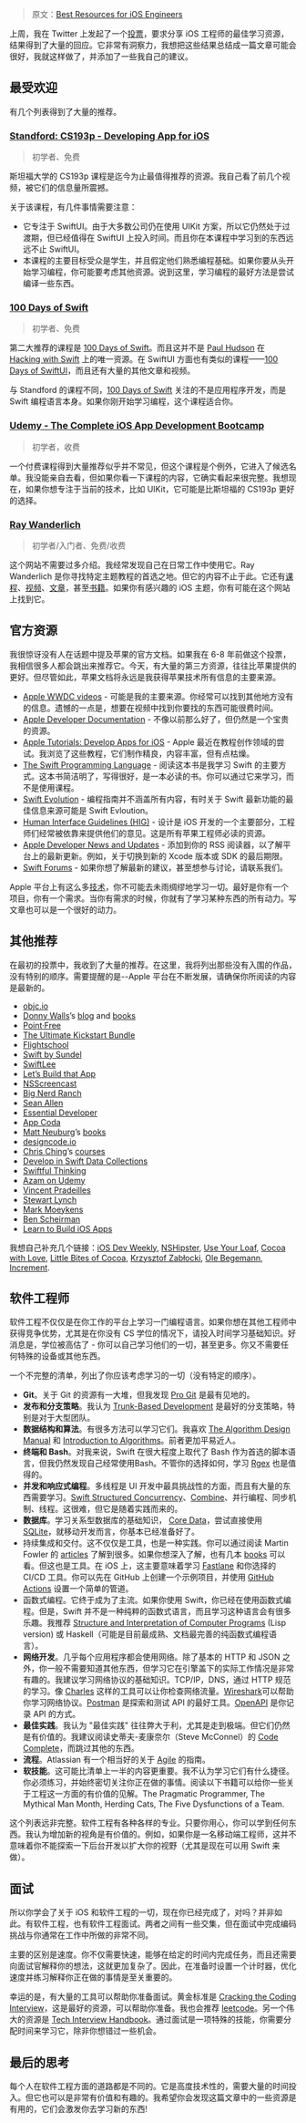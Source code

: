 > 原文：[Best Resources for iOS Engineers](https://kean.blog/post/learn-ios)

上周，我在 Twitter 上发起了一个[投票](https://twitter.com/a_grebenyuk/status/1458158375942950916?s=20)，要求分享 iOS 工程师的最佳学习资源，结果得到了大量的回应。它非常有洞察力，我想把这些结果总结成一篇文章可能会很好，我就这样做了，并添加了一些我自己的建议。


## 最受欢迎

有几个列表得到了大量的推荐。

### [Standford: CS193p - Developing App for iOS](https://cs193p.sites.stanford.edu/)

> 初学者、免费

斯坦福大学的 CS193p 课程是迄今为止最值得推荐的资源。我自己看了前几个视频，被它们的信息量所震撼。

关于该课程，有几件事情需要注意：

* 它专注于 SwiftUI。由于大多数公司仍在使用 UIKit 方案，所以它仍然处于过渡期，但已经值得在 SwiftUI 上投入时间。而且你在本课程中学习到的东西远远不止 SwiftUI。
* 本课程的主要目标受众是学生，并且假定他们熟悉编程基础。如果你要从头开始学习编程，你可能要考虑其他资源。说到这里，学习编程的最好方法是尝试编译一些东西。

### [100 Days of Swift](https://www.hackingwithswift.com/100)

> 初学者、免费

第二大推荐的课程是 [100 Days of Swift](https://www.hackingwithswift.com/100)。而且这并不是 [Paul Hudson](https://twitter.com/twostraws) 在 [Hacking with Swift](https://www.hackingwithswift.com/) 上的唯一资源。在 SwiftUI 方面也有类似的课程——[100 Days of SwiftUI](https://www.hackingwithswift.com/100/swiftui)，而且还有大量的其他文章和视频。

与 Standford 的课程不同，[100 Days of Swift](https://www.hackingwithswift.com/100) 关注的不是应用程序开发，而是 Swift 编程语言本身。如果你刚开始学习编程，这个课程适合你。

### [Udemy - The Complete iOS App Development Bootcamp](https://www.udemy.com/course/ios-13-app-development-bootcamp)

> 初学者，收费

一个付费课程得到大量推荐似乎并不常见，但这个课程是个例外，它进入了候选名单。我没能亲自去看，但如果你看一下课程的内容，它确实看起来很完整。我想现在，如果你想专注于当前的技术，比如 UIKit，它可能是比斯坦福的 CS193p 更好的选择。

### [Ray Wanderlich](https://www.raywenderlich.com/)

> 初学者/入门者、免费/收费

这个网站不需要过多介绍。我经常发现自己在日常工作中使用它。Ray Wanderlich 是你寻找特定主题教程的首选之地。但它的内容不止于此。它还有[课程](https://www.raywenderlich.com/ios/paths)、[视频](https://www.raywenderlich.com/ios/videos)、[文章](https://www.raywenderlich.com/ios/articles)，甚至[书籍](https://www.raywenderlich.com/ios/books)。如果你有感兴趣的 iOS 主题，你有可能在这个网站上找到它。



## 官方资源

我很惊讶没有人在话题中提及苹果的官方文档。如果我在 6-8 年前做这个投票，我相信很多人都会跳出来推荐它。今天，有大量的第三方资源，往往比苹果提供的更好。但尽管如此，苹果文档将永远是我获得苹果技术所有信息的主要来源。 

* [Apple WWDC videos](https://developer.apple.com/videos/) - 可能是我的主要来源。你经常可以找到其他地方没有的信息。遗憾的一点是，想要在视频中找到你要找的东西可能很费时间。
* [Apple Developer Documentation](https://developer.apple.com/documentation/) - 不像以前那么好了，但仍然是一个宝贵的资源。
* [Apple Tutorials: Develop Apps for iOS](https://developer.apple.com/tutorials/app-dev-training/) - Apple 最近在教程创作领域的尝试。我浏览了这些教程，它们制作精良，内容丰富，但有点枯燥。
* [The Swift Programming Language](https://docs.swift.org/swift-book/) - 阅读这本书是我学习 Swift 的主要方式。这本书简洁明了，写得很好，是一本必读的书。你可以通过它来学习，而不是使用课程。
* [Swift Evolution](https://apple.github.io/swift-evolution/) - 编程指南并不涵盖所有内容，有时关于 Swift 最新功能的最佳信息来源可能是 Swift Evloution。
* [Human Interface Guidelines (HIG)](https://developer.apple.com/design/human-interface-guidelines/ios/overview/themes/) - 设计是 iOS 开发的一个主要部分，工程师们经常被依靠来提供他们的意见。这是所有苹果工程师必读的资源。
* [Apple Developer News and Updates](https://developer.apple.com/news/) - 添加到你的 RSS 阅读器，以了解平台上的最新更新。例如，关于切换到新的 Xcode 版本或 SDK 的最后期限。
* [Swift Forums](https://forums.swift.org/) - 如果你想了解最新的建议，甚至想参与讨论，请联系我们。

Apple 平台上有这么多[技术](https://developer.apple.com/documentation/technologies)，你不可能去未雨绸缪地学习一切。最好是你有一个项目，你有一个需求。当你有需求的时候，你就有了学习某种东西的所有动力。写文章也可以是一个很好的动力。

## 其他推荐

在最初的投票中，我收到了大量的推荐。在这里，我将列出那些没有入围的作品，没有特别的顺序。需要提醒的是--Apple 平台在不断发展，请确保你所阅读的内容是最新的。

* [objc.io](https://kean.blog/post/objc.io)
* [Donny Walls](https://twitter.com/DonnyWals)’s [blog](https://www.donnywals.com/the-blog/) and [books](https://www.donnywals.com/books/)
* [Point·Free](https://www.pointfree.co/)
* [The Ultimate Kickstart Bundle](https://editorscut.gumroad.com/l/kickstart-bundle)
* [Flightschool](https://flight.school/)
* [Swift by Sundel](https://www.swiftbysundell.com/)
* [SwiftLee](https://www.avanderlee.com/)
* [Let’s Build that App](https://www.youtube.com/c/LetsBuildThatApp)
* [NSScreencast](https://nsscreencast.com/episodes)
* [Big Nerd Ranch](https://bignerdranch.com/books/)
* [Sean Allen](https://seanallen.co/)
* [Essential Developer](https://www.essentialdeveloper.com/)
* [App Coda](https://www.appcoda.com/swift-ios15-programming/)
* [Matt Neuburg](https://twitter.com/mattneub)’s [books](https://www.amazon.com/Matt-Neuburg/e/B001H6OITU%3Fref=dbs_a_mng_rwt_scns_share)
* [designcode.io](https://designcode.io/)
* [Chris Ching](https://twitter.com/CodeWithChris)’s [courses](https://learn.codewithchris.com/courses/start)
* [Develop in Swift Data Collections](https://books.apple.com/eg/book/develop-in-swift-data-collections/id1556365920)
* [Swiftful Thinking](https://www.youtube.com/c/SwiftfulThinking)
* [Azam on Udemy](https://www.udemy.com/user/mohammad-azam-2/)
* [Vincent Pradeilles](https://www.youtube.com/c/vincentpradeilles)
* [Stewart Lynch](https://www.youtube.com/StewartLynch)
* [Mark Moeykens](https://twitter.com/BigMtnStudio)
* [Ben Scheirman](https://benscheirman.com/)
* [Learn to Build iOS Apps](https://gallaugher.com/swift/)

我想自己补充几个链接：[iOS Dev Weekly](https://iosdevweekly.com/), [NSHipster](https://nshipster.com/), [Use Your Loaf](https://useyourloaf.com/), [Cocoa with Love](https://www.cocoawithlove.com/), [Little Bites of Cocoa](https://littlebitesofcocoa.com/), [Krzysztof Zabłocki](http://merowing.info/post/), [Ole Begemann](https://oleb.net/), [Increment](https://increment.com/issues/).



## 软件工程师

软件工程不仅仅是在你工作的平台上学习一门编程语言。如果你想在其他工程师中获得竞争优势，尤其是在你没有 CS 学位的情况下，请投入时间学习基础知识。好消息是，学位被高估了 - 你可以自己学习他们的一切，甚至更多。你又不需要任何特殊的设备或其他东西。

一个不完整的清单，列出了你应该考虑学习的一切（没有特定的顺序）。

* **Git**。关于 Git 的资源有一大堆，但我发现 [Pro Git](https://github.com/git-guides/) 是最有见地的。
* **发布和分支策略**。我认为  [Trunk-Based Development](https://trunkbaseddevelopment.com/) 是最好的分支策略，特别是对于大型团队。
* **数据结构和算法**。有很多方法可以学习它们。我喜欢 [The Algorithm Design Manual](https://www.amazon.com/Algorithm-Design-Manual-Steven-Skiena/dp/1849967202) 和 [Introduction to Algorithms](https://www.amazon.com/Introduction-Algorithms-3rd-MIT-Press/dp/0262033844)。前者更加平易近人。
* **终端和 Bash**。对我来说，Swift 在很大程度上取代了 Bash 作为首选的脚本语言，但我仍然发现自己经常使用Bash。不管你的选择如何，学习 [Rgex](https://docs.microsoft.com/en-us/dotnet/standard/base-types/regular-expression-language-quick-reference) 也是值得的。
* **并发和响应式编程**。多线程是 UI 开发中最具挑战性的方面，而且有大量的东西需要学习。[Swift Structured Concurrency](https://developer.apple.com/news/?id=2o3euotz)、[Combine](https://developer.apple.com/documentation/combine)、并行编程、同步机制、线程。这很难，但它是随着实践而来的。
* **数据库**。学习关系型数据库的基础知识， [Core Data](https://developer.apple.com/documentation/coredata)，尝试直接使用 [SQLite](https://www.sqlite.org/index.html)，就移动开发而言，你基本已经准备好了。
* 持续集成和交付。这不仅仅是工具，也是一种实践。你可以通过阅读 Martin Fowler 的 [articles](https://martinfowler.com/articles/continuousIntegration.html) 了解到很多。如果你想深入了解，也有几本 [books](https://www.amazon.com/Continuous-Integration-Improving-Addison-Wesley-Signature-ebook/dp/B0026772IS) 可以看。但这也是工具。在 iOS 上，这主要意味着学习 [Fastlane](https://fastlane.tools/) 和你选择的 CI/CD 工具。你可以先在 GitHub 上创建一个示例项目，并使用 [GitHub Actions](https://docs.github.com/en/actions) 设置一个简单的管道。
* 函数式编程。它终于成为了主流。如果你使用 Swift，你已经在使用函数式编程。但是，Swift 并不是一种纯粹的函数式语言，而且学习这种语言会有很多乐趣。我推荐 [Structure and Interpretation of Computer Programs](https://mitpress.mit.edu/sites/default/files/sicp/full-text/book/book.html) (Lisp version) 或 Haskell（可能是目前最成熟、文档最完善的纯函数式编程语言）。
* **网络开发**。几乎每个应用程序都会使用网络。除了基本的 HTTP 和 JSON 之外，你一般不需要知道其他东西，但学习它在引擎盖下的实际工作情况是非常有趣的。我建议学习网络协议的基础知识。TCP/IP，DNS，通过 HTTP 规范的学习。像 [Charles](https://www.charlesproxy.com/) 这样的工具可以让你检查网络流量。[Wireshark](https://www.wireshark.org/)可以帮助你学习网络协议。[Postman](https://www.postman.com/) 是探索和测试 API 的最好工具。[OpenAPI](https://www.openapis.org/) 是你记录 API 的方式。
* **最佳实践**。我认为 "最佳实践" 往往弊大于利，尤其是走到极端。但它们仍然是有价值的。我建议阅读史蒂夫-麦康奈尔（Steve McConnel）的 [Code Complete](https://www.amazon.com/Code-Complete-Practical-Handbook-Construction/dp/0735619670)，而跳过其他的东西。
* **流程**。Atlassian 有一个相当好的关于 [Agile](https://www.atlassian.com/agile) 的指南。
* **软技能**。这可能比清单上一半的内容更重要。我不认为学习它们有什么捷径。你必须练习，并始终密切关注你正在做的事情。阅读以下书籍可以给你一些关于工程这一方面的有价值的见解。The Pragmatic Programmer, The Mythical Man Month, Herding Cats, The Five Dysfunctions of a Team.

这个列表远非完整。软件工程有各种各样的专业。只要你用心，你可以学到任何东西。我认为增加新的视角是有价值的。例如，如果你是一名移动端工程师，这并不意味着你不能探索一下后台开发以扩大你的视野（尤其是现在可以用 Swift 来做）。



## 面试

所以你学会了关于 iOS 和软件工程的一切，现在你已经完成了，对吗？并非如此。有软件工程，也有软件工程面试。两者之间有一些交集，但在面试中完成编码挑战与你通常在工作中所做的非常不同。

主要的区别是速度。你不仅需要快速，能够在给定的时间内完成任务，而且还需要向面试官解释你的想法，这就更加复杂了。因此，在准备时设置一个计时器，优化速度并练习解释你正在做的事情是至关重要的。

幸运的是，有大量的工具可以帮助你准备面试。黄金标准是 [Cracking the Coding Interview](https://www.amazon.com/Cracking-Coding-Interview-Programming-Questions/dp/0984782850/ref=sr_1_1?gclid=Cj0KCQiAhMOMBhDhARIsAPVml-Enj4_92p_aL0INssZJFmQR4bpQuhIu9TMlOySo3et6QtwnzR_dEqYaAqIgEALw_wcB&hvadid=241870593966&hvdev=c&hvlocphy=9003488&hvnetw=g&hvqmt=e&hvrand=16845426662624439861&hvtargid=kwd-20040243067&hydadcr=16409_10304044&keywords=cracking+the+coding+interview&qid=1636928527&qsid=147-7803069-3350963&sr=8-1&sres=0984782850%2C1466208686%2CB09BGKJ3FL%2C0984782869%2CB09559NJKL%2C1537713949%2C1793296634%2C111941847X%2C1519089864%2CB00ISYMUR6%2CB08B3FWYBX%2C0578973839%2CB00U2YQ1Z2%2CB08VL1BLHB%2CB08X8ZXT15%2CB01D24NAL6&srpt=ABIS_BOOK)，这是最好的资源，可以帮助你准备。我也会推荐 [leetcode](https://leetcode.com/)。另一个伟大的资源是 [Tech Interview Handbook](https://techinterviewhandbook.org/introduction/)。通过面试是一项特殊的技能，你需要分配时间来学习它，除非你想错过一些机会。



## 最后的思考

每个人在软件工程方面的道路都是不同的。它是高度技术性的，需要大量的时间投入。但它也可以是非常有价值和有趣的。我希望你会发现这篇文章中的一些资源是有用的，它们会激发你去学习新的东西!




